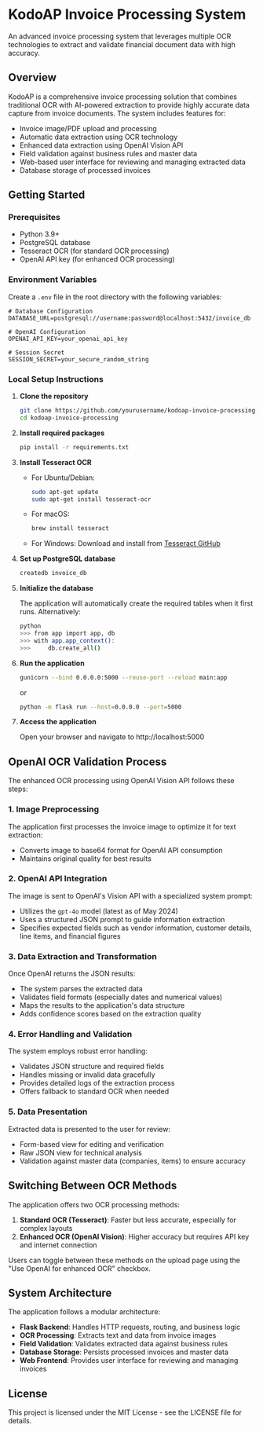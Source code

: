 # KodoAP Invoice Processing System

An advanced invoice processing system that leverages multiple OCR technologies to extract and validate financial document data with high accuracy.

## Overview

KodoAP is a comprehensive invoice processing solution that combines traditional OCR with AI-powered extraction to provide highly accurate data capture from invoice documents. The system includes features for:

- Invoice image/PDF upload and processing
- Automatic data extraction using OCR technology
- Enhanced data extraction using OpenAI Vision API
- Field validation against business rules and master data
- Web-based user interface for reviewing and managing extracted data
- Database storage of processed invoices

## Getting Started

### Prerequisites

- Python 3.9+
- PostgreSQL database
- Tesseract OCR (for standard OCR processing)
- OpenAI API key (for enhanced OCR processing)

### Environment Variables

Create a `.env` file in the root directory with the following variables:

```
# Database Configuration
DATABASE_URL=postgresql://username:password@localhost:5432/invoice_db

# OpenAI Configuration
OPENAI_API_KEY=your_openai_api_key

# Session Secret
SESSION_SECRET=your_secure_random_string
```

### Local Setup Instructions

1. **Clone the repository**

   ```bash
   git clone https://github.com/yourusername/kodoap-invoice-processing.git
   cd kodoap-invoice-processing
   ```

2. **Install required packages**

   ```bash
   pip install -r requirements.txt
   ```

3. **Install Tesseract OCR**

   - For Ubuntu/Debian:
     ```bash
     sudo apt-get update
     sudo apt-get install tesseract-ocr
     ```
   
   - For macOS:
     ```bash
     brew install tesseract
     ```
   
   - For Windows:
     Download and install from [Tesseract GitHub](https://github.com/UB-Mannheim/tesseract/wiki)

4. **Set up PostgreSQL database**

   ```bash
   createdb invoice_db
   ```

5. **Initialize the database**

   The application will automatically create the required tables when it first runs. Alternatively:

   ```bash
   python
   >>> from app import app, db
   >>> with app.app_context():
   >>>     db.create_all()
   ```

6. **Run the application**

   ```bash
   gunicorn --bind 0.0.0.0:5000 --reuse-port --reload main:app
   ```

   or

   ```bash
   python -m flask run --host=0.0.0.0 --port=5000
   ```

7. **Access the application**

   Open your browser and navigate to http://localhost:5000

## OpenAI OCR Validation Process

The enhanced OCR processing using OpenAI Vision API follows these steps:

### 1. Image Preprocessing

The application first processes the invoice image to optimize it for text extraction:
- Converts image to base64 format for OpenAI API consumption
- Maintains original quality for best results

### 2. OpenAI API Integration

The image is sent to OpenAI's Vision API with a specialized system prompt:
- Utilizes the `gpt-4o` model (latest as of May 2024)
- Uses a structured JSON prompt to guide information extraction
- Specifies expected fields such as vendor information, customer details, line items, and financial figures

### 3. Data Extraction and Transformation

Once OpenAI returns the JSON results:
- The system parses the extracted data
- Validates field formats (especially dates and numerical values)
- Maps the results to the application's data structure
- Adds confidence scores based on the extraction quality

### 4. Error Handling and Validation

The system employs robust error handling:
- Validates JSON structure and required fields
- Handles missing or invalid data gracefully
- Provides detailed logs of the extraction process
- Offers fallback to standard OCR when needed

### 5. Data Presentation

Extracted data is presented to the user for review:
- Form-based view for editing and verification
- Raw JSON view for technical analysis
- Validation against master data (companies, items) to ensure accuracy

## Switching Between OCR Methods

The application offers two OCR processing methods:

1. **Standard OCR (Tesseract)**: Faster but less accurate, especially for complex layouts
2. **Enhanced OCR (OpenAI Vision)**: Higher accuracy but requires API key and internet connection

Users can toggle between these methods on the upload page using the "Use OpenAI for enhanced OCR" checkbox.

## System Architecture

The application follows a modular architecture:

- **Flask Backend**: Handles HTTP requests, routing, and business logic
- **OCR Processing**: Extracts text and data from invoice images
- **Field Validation**: Validates extracted data against business rules
- **Database Storage**: Persists processed invoices and master data
- **Web Frontend**: Provides user interface for reviewing and managing invoices

## License

This project is licensed under the MIT License - see the LICENSE file for details.